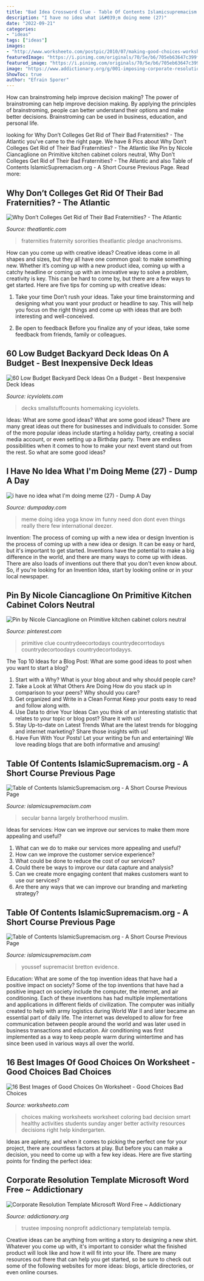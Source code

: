 ```yaml
---
title: "Bad Idea Crossword Clue - Table Of Contents Islamicsupremacism.org"
description: "I have no idea what i&#039;m doing meme (27)"
date: "2022-09-21"
categories:
- "ideas"
tags: ["ideas"]
images:
- "http://www.worksheeto.com/postpic/2010/07/making-good-choices-worksheets_194843.jpg"
featuredImage: "https://i.pinimg.com/originals/70/5e/b6/705eb63647c399f1fe13c12ba743b958.jpg"
featured_image: "https://i.pinimg.com/originals/70/5e/b6/705eb63647c399f1fe13c12ba743b958.jpg"
image: "https://www.addictionary.org/g/001-imposing-corporate-resolution-template-microsoft-word-free-image-1920_2714.jpg"
ShowToc: true
author: "Efrain Sporer"
---
```



How can brainstroming help improve decision making?
The power of brainstroming can help improve decision making. By applying the principles of brainstroming, people can better understand their options and make better decisions. Brainstroming can be used in business, education, and personal life.

	

		
looking for Why Don’t Colleges Get Rid of Their Bad Fraternities? - The Atlantic you've came to the right page. We have 8 Pics about Why Don’t Colleges Get Rid of Their Bad Fraternities? - The Atlantic like Pin by Nicole Ciancaglione on Primitive kitchen cabinet colors neutral, Why Don’t Colleges Get Rid of Their Bad Fraternities? - The Atlantic and also Table of Contents IslamicSupremacism.org - A Short Course Previous Page. Read more:
		
    
## Why Don’t Colleges Get Rid Of Their Bad Fraternities? - The Atlantic

<img loading=lazy src="https://cdn.theatlantic.com/thumbor/Qv-mMf6opIRIf37J-UWrKxVGh4E=/126x0:1794x938/1536x864/media/img/2014/03/25/fraternity_opener/original.jpg" onerror="this.onerror=null;this.src='https://tse2.mm.bing.net/th?id=OIP.AdN4q9Zav2bg-0MYkOsvQgHaEK&amp;pid=15.1';" alt="Why Don’t Colleges Get Rid of Their Bad Fraternities? - The Atlantic">

_Source: theatlantic.com_

>fraternities fraternity sororities theatlantic pledge anachronisms. 

	

How can you come up with creative ideas?
Creative ideas come in all shapes and sizes, but they all have one common goal: to make something new. Whether it’s coming up with a new product idea, coming up with a catchy headline or coming up with an innovative way to solve a problem, creativity is key. This can be hard to come by, but there are a few ways to get started. Here are five tips for coming up with creative ideas:
1. Take your time
Don’t rush your ideas. Take your time brainstorming and designing what you want your product or headline to say. This will help you focus on the right things and come up with ideas that are both interesting and well-conceived.

2. Be open to feedback
Before you finalize any of your ideas, take some feedback from friends, family or colleagues.

    
## 60 Low Budget Backyard Deck Ideas On A Budget - Best Inexpensive Deck Ideas

<img loading=lazy src="https://icyviolets.com/wp-content/uploads/2021/07/Backyard-Deck-Ideas-On-a-Budget-1.jpg" onerror="this.onerror=null;this.src='https://tse1.mm.bing.net/th?id=OIP.pbs-Nc4QdcL5VW3GMwLiqwHaE8&amp;pid=15.1';" alt="60 Low Budget Backyard Deck Ideas On a Budget - Best Inexpensive Deck Ideas">

_Source: icyviolets.com_

>decks smallstuffcounts homemaking icyviolets. 

	

Ideas: What are some good ideas?
What are some good ideas?
There are many great ideas out there for businesses and individuals to consider. Some of the more popular ideas include starting a holiday party, creating a social media account, or even setting up a Birthday party. There are endless possibilities when it comes to how to make your next event stand out from the rest. So what are some good ideas?

    
## I Have No Idea What I&#039;m Doing Meme (27) - Dump A Day

<img loading=lazy src="http://www.dumpaday.com/wp-content/uploads/2013/05/i-have-no-idea-what-Im-doing-meme-27.jpg" onerror="this.onerror=null;this.src='https://tse1.mm.bing.net/th?id=OIP.q7ELbgA8wsxXNSXYi0zyNwHaE6&amp;pid=15.1';" alt="i have no idea what I&#039;m doing meme (27) - Dump A Day">

_Source: dumpaday.com_

>meme doing idea yoga know im funny need don dont even things really there few international deezer. 

	

Invention: The process of coming up with a new idea or design
Invention is the process of coming up with a new idea or design. It can be easy or hard, but it's important to get started. Inventions have the potential to make a big difference in the world, and there are many ways to come up with ideas. There are also loads of inventions out there that you don't even know about. So, if you're looking for an Invention Idea, start by looking online or in your local newspaper.

    
## Pin By Nicole Ciancaglione On Primitive Kitchen Cabinet Colors Neutral

<img loading=lazy src="https://i.pinimg.com/originals/70/5e/b6/705eb63647c399f1fe13c12ba743b958.jpg" onerror="this.onerror=null;this.src='https://tse2.mm.bing.net/th?id=OIP.3fSthv7Kwj5w6iWVr2uPGwHaJ4&amp;pid=15.1';" alt="Pin by Nicole Ciancaglione on Primitive kitchen cabinet colors neutral">

_Source: pinterest.com_

>primitive clue countrydeecortodays countrydecorrtodays countrydecortoodays countrydecortodayys. 

	

The Top 10 Ideas for a Blog Post: What are some good ideas to post when you want to start a blog?
1. Start with a Why?
What is your blog about and why should people care? 
2. Take a Look at What Others Are Doing
How do you stack up in comparison to your peers? Why should you care? 
3. Get organized and Write in a Clean Format
Keep your posts easy to read and follow along with. 
4. Use Data to drive Your Ideas
Can you think of an interesting statistic that relates to your topic or blog post? Share it with us! 
5. Stay Up-to-date on Latest Trends
What are the latest trends for blogging and internet marketing? Share those insights with us! 
6. Have Fun With Your Posts!
Let your writing be fun and entertaining! We love reading blogs that are both informative and amusing!

    
## Table Of Contents IslamicSupremacism.org - A Short Course Previous Page

<img loading=lazy src="https://islamicsupremacism.com/Muslim_Brotherhood_on_IS%26J_files/pastedGraphic.png" onerror="this.onerror=null;this.src='https://tse1.mm.bing.net/th?id=OIP.KRpF6EvORgJ-Hemyl41tmQAAAA&amp;pid=15.1';" alt="Table of Contents IslamicSupremacism.org - A Short Course Previous Page">

_Source: islamicsupremacism.com_

>secular banna largely brotherhood muslim. 

	

Ideas for services: How can we improve our services to make them more appealing and useful?
1. What can we do to make our services more appealing and useful? 
2. How can we improve the customer service experience? 
3. What could be done to reduce the cost of our services? 
4. Could there be ways to improve our data capture and analysis? 
5. Can we create more engaging content that makes customers want to use our services? 
6. Are there any ways that we can improve our branding and marketing strategy?

    
## Table Of Contents IslamicSupremacism.org - A Short Course Previous Page

<img loading=lazy src="https://islamicsupremacism.com/Muslim_Brotherhood_on_IS%26J_files/imgres.jpg" onerror="this.onerror=null;this.src='https://tse4.mm.bing.net/th?id=OIP.WzHuHOdEXr3-mXehBbmldQAAAA&amp;pid=15.1';" alt="Table of Contents IslamicSupremacism.org - A Short Course Previous Page">

_Source: islamicsupremacism.com_

>youssef supremacist bretton evidence. 

	

Education: What are some of the top invention ideas that have had a positive impact on society?
Some of the top inventions that have had a positive impact on society include the computer, the internet, and air conditioning. Each of these inventions has had multiple implementations and applications in different fields of civilization. The computer was initially created to help with army logistics during World War II and later became an essential part of daily life. The internet was developed to allow for free communication between people around the world and was later used in business transactions and education. Air conditioning was first implemented as a way to keep people warm during wintertime and has since been used in various ways all over the world.

    
## 16 Best Images Of Good Choices On Worksheet - Good Choices Bad Choices

<img loading=lazy src="http://www.worksheeto.com/postpic/2010/07/making-good-choices-worksheets_194843.jpg" onerror="this.onerror=null;this.src='https://tse2.mm.bing.net/th?id=OIP.-IEg5VDcORTD8QFD-ShmdQAAAA&amp;pid=15.1';" alt="16 Best Images of Good Choices On Worksheet - Good Choices Bad Choices">

_Source: worksheeto.com_

>choices making worksheets worksheet coloring bad decision smart healthy activities students sunday anger better activity resources decisions right help kindergarten. 

	

Ideas are aplenty, and when it comes to picking the perfect one for your project, there are countless factors at play. But before you can make a decision, you need to come up with a few key ideas. Here are five starting points for finding the perfect idea:

    
## Corporate Resolution Template Microsoft Word Free ~ Addictionary

<img loading=lazy src="https://www.addictionary.org/g/001-imposing-corporate-resolution-template-microsoft-word-free-image-1920_2714.jpg" onerror="this.onerror=null;this.src='https://tse1.mm.bing.net/th?id=OIP.hmjMBBI7pQGDSC76sx0vMAHaKd&amp;pid=15.1';" alt="Corporate Resolution Template Microsoft Word Free ~ Addictionary">

_Source: addictionary.org_

>trustee imposing nonprofit addictionary templatelab templa. 

	

Creative ideas can be anything from writing a story to designing a new shirt. Whatever you come up with, it's important to consider what the finished product will look like and how it will fit into your life. There are many resources out there that can help you get started, so be sure to check out some of the following websites for more ideas: blogs, article directories, or even online courses.

